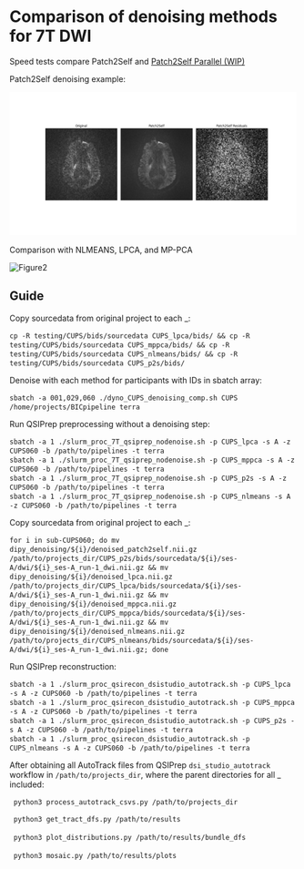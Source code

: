 # Comparison of denoising methods for 7T DWI

Speed tests compare Patch2Self and [Patch2Self Parallel (WIP)](https://github.com/ShreyasFadnavis/p2s_parallel)

Patch2Self denoising example:

![sub-CUPS003_patch2self_parallel_20_denoised_comparison](https://github.com/pcamach2/7T_DWI_denoising/blob/main/sub-CUPS003_patch2self_parallel_20_denoised_comparison.png)

Comparison with NLMEANS, LPCA, and MP-PCA

![Figure2](https://github.com/pcamach2/7T_DWI_denoising/assets/49655443/f95cfdc0-3e7b-4f5d-b4a9-6f864e14db73)


## Guide

Copy sourcedata from original project to each <Project>_<method>:
```
cp -R testing/CUPS/bids/sourcedata CUPS_lpca/bids/ && cp -R testing/CUPS/bids/sourcedata CUPS_mppca/bids/ && cp -R testing/CUPS/bids/sourcedata CUPS_nlmeans/bids/ && cp -R testing/CUPS/bids/sourcedata CUPS_p2s/bids/
```

Denoise with each method for participants with IDs in sbatch array:
```
sbatch -a 001,029,060 ./dyno_CUPS_denoising_comp.sh CUPS /home/projects/BICpipeline terra
```

Run QSIPrep preprocessing without a denoising step:
```
sbatch -a 1 ./slurm_proc_7T_qsiprep_nodenoise.sh -p CUPS_lpca -s A -z CUPS060 -b /path/to/pipelines -t terra
sbatch -a 1 ./slurm_proc_7T_qsiprep_nodenoise.sh -p CUPS_mppca -s A -z CUPS060 -b /path/to/pipelines -t terra
sbatch -a 1 ./slurm_proc_7T_qsiprep_nodenoise.sh -p CUPS_p2s -s A -z CUPS060 -b /path/to/pipelines -t terra
sbatch -a 1 ./slurm_proc_7T_qsiprep_nodenoise.sh -p CUPS_nlmeans -s A -z CUPS060 -b /path/to/pipelines -t terra
```

Copy sourcedata from original project to each <Project>_<method>:
```
for i in sub-CUPS060; do mv dipy_denoising/${i}/denoised_patch2self.nii.gz /path/to/projects_dir/CUPS_p2s/bids/sourcedata/${i}/ses-A/dwi/${i}_ses-A_run-1_dwi.nii.gz && mv dipy_denoising/${i}/denoised_lpca.nii.gz /path/to/projects_dir/CUPS_lpca/bids/sourcedata/${i}/ses-A/dwi/${i}_ses-A_run-1_dwi.nii.gz && mv dipy_denoising/${i}/denoised_mppca.nii.gz /path/to/projects_dir/CUPS_mppca/bids/sourcedata/${i}/ses-A/dwi/${i}_ses-A_run-1_dwi.nii.gz && mv dipy_denoising/${i}/denoised_nlmeans.nii.gz /path/to/projects_dir/CUPS_nlmeans/bids/sourcedata/${i}/ses-A/dwi/${i}_ses-A_run-1_dwi.nii.gz; done
```

Run QSIPrep reconstruction:
```
sbatch -a 1 ./slurm_proc_qsirecon_dsistudio_autotrack.sh -p CUPS_lpca -s A -z CUPS060 -b /path/to/pipelines -t terra
sbatch -a 1 ./slurm_proc_qsirecon_dsistudio_autotrack.sh -p CUPS_mppca -s A -z CUPS060 -b /path/to/pipelines -t terra
sbatch -a 1 ./slurm_proc_qsirecon_dsistudio_autotrack.sh -p CUPS_p2s -s A -z CUPS060 -b /path/to/pipelines -t terra
sbatch -a 1 ./slurm_proc_qsirecon_dsistudio_autotrack.sh -p CUPS_nlmeans -s A -z CUPS060 -b /path/to/pipelines -t terra
```

After obtaining all AutoTrack files from QSIPrep `dsi_studio_autotrack` workflow in `/path/to/projects_dir`, where the parent directories for all <Project>_<method> included: 
```
 python3 process_autotrack_csvs.py /path/to/projects_dir
```

``` 
 python3 get_tract_dfs.py /path/to/results
 
 python3 plot_distributions.py /path/to/results/bundle_dfs
 
 python3 mosaic.py /path/to/results/plots
```

